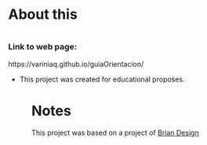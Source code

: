 <h1>About this<h1>
  
<h3>Link to web page:</h3> https://variniaq.github.io/guiaOrientacion/

<ul>
  <li>This project was created for educational proposes.</li>
   
<ul/>
<h1>Notes</h1>
 This project was based on a project of <a href = "https://github.com/briancodex" >Brian Design</a>

